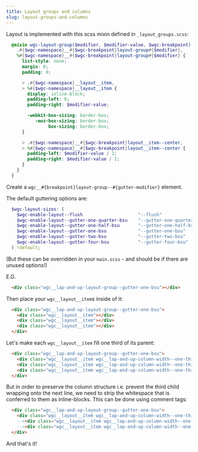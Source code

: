 ```yaml
---
title: Layout groups and columns
slug: layout-groups-and-columns
---
```


Layout is implemented with this scss mixin defined in `_layout_groups.scss`:

```scss
  @mixin wgc-layout-group($modifier, $modifier-value, $wgc-breakpoint) {
    .#{$wgc-namespace}__#{$wgc-breakpoint}layout-group#{$modifier},
    %#{$wgc-namespace}__#{$wgc-breakpoint}layout-group#{$modifier} {
      list-style: none;
      margin: 0;
      padding: 0;

      > .#{$wgc-namespace}__layout__item,
      > %#{$wgc-namespace}__layout__item {
        display: inline-block;
        padding-left: 0;
        padding-right: $modifier-value;

        -webkit-box-sizing: border-box;
           -moz-box-sizing: border-box;
                box-sizing: border-box;
      }

      > .#{$wgc-namespace}__#{$wgc-breakpoint}layout__item--center,
      > %#{$wgc-namespace}__#{$wgc-breakpoint}layout__item--center {
        padding-left: $modifier-value / 2;
        padding-right: $modifier-value / 2;
      }
    }
  }
```

Create a `wgc__#{breakpoint}layout-group--#{gutter-modifier}` element.

The default guttering options are:

```scss
  $wgc-layout-sizes: (
    $wgc-enable-layout--flush                     "--flush"                     0,
    $wgc-enable-layout--gutter-one-quarter-bsu    "--gutter-one-quarter-bsu"    quarter($wgc-bsu),
    $wgc-enable-layout--gutter-one-half-bsu       "--gutter-one-half-bsu"       halve($wgc-bsu),
    $wgc-enable-layout--gutter-one-bsu            "--gutter-one-bsu"            $wgc-bsu,
    $wgc-enable-layout--gutter-two-bsu            "--gutter-two-bsu"            double($wgc-bsu),
    $wgc-enable-layout--gutter-four-bsu           "--gutter-four-bsu"           quadruple($wgc-bsu)
  ) !default;
```
(But these can be overridden in your `main.scss` - and should be if there are unused options!)

E.G.

```html
  <div class="wgc__lap-and-up-layout-group--gutter-one-bsu"></div>
```

Then place your `wgc__layout__item`s inside of it:

```html
  <div class="wgc__lap-and-up-layout-group--gutter-one-bsu">
    <div class="wgc__layout__item"></div>
    <div class="wgc__layout__item"></div>
    <div class="wgc__layout__item"></div>
  </div>
```
Let's make each `wgc__layout__item` fill one third of its parent:

```html
  <div class="wgc__lap-and-up-layout-group--gutter-one-bsu">
    <div class="wgc__layout__item wgc__lap-and-up-column-width--one-third"></div>
    <div class="wgc__layout__item wgc__lap-and-up-column-width--one-third"></div>
    <div class="wgc__layout__item wgc__lap-and-up-column-width--one-third"></div>
  </div>
```

But in order to preserve the column structure i.e. prevent the third child wrapping onto the next line, we need to strip the whitespace that is conferred to them as inline-blocks. This can be done using comment tags:

```html
  <div class="wgc__lap-and-up-layout-group--gutter-one-bsu">
    <div class="wgc__layout__item wgc__lap-and-up-column-width--one-third"></div><!--
    --><div class="wgc__layout__item wgc__lap-and-up-column-width--one-third"></div><!--
    --><div class="wgc__layout__item wgc__lap-and-up-column-width--one-third"></div>
  </div>
```

And that's it!

